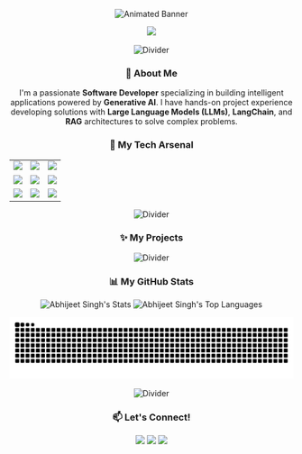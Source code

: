<p align="center">
  <img src="https://github.com/abhx69/abhx69/raw/main/assets/banner.gif" alt="Animated Banner">
</p>

<div align="center">
  <img src="https://readme-typing-svg.herokuapp.com?font=Fira+Code&size=25&duration=4000&pause=1000&color=9745F5&center=true&vCenter=true&width=700&lines=Hey%2C+I'm+Abhijeet+Singh+%E2%9C%A8;Software+Developer+%7C+GenAI+Practitioner;Building+intelligent+AI-powered+solutions" />
</div>

<p align="center">
  <img src="https://github.com/abhx69/abhx69/raw/main/assets/divider.gif" alt="Divider">
</p>

### <p align="center">👋 About Me</p>

<p align="center">
  I'm a passionate <b>Software Developer</b> specializing in building intelligent applications powered by <b>Generative AI</b>. I have hands-on project experience developing solutions with <b>Large Language Models (LLMs)</b>, <b>LangChain</b>, and <b>RAG</b> architectures to solve complex problems.
</p>

### <p align="center">🚀 My Tech Arsenal</p>

<div align="center">
  <table width="100%">
    <tr align="center">
      <td width="33%">
        <img src="https://img.shields.io/badge/Generative_AI-F7216B?style=for-the-badge" />
      </td>
      <td width="33%">
        <img src="https://img.shields.io/badge/LLMs-1F51FF?style=for-the-badge" />
      </td>
      <td width="33%">
        <img src="https://img.shields.io/badge/RAG-9745F5?style=for-the-badge" />
      </td>
    </tr>
    <tr align="center">
      <td>
        <img src="https://img.shields.io/badge/Python-3776AB?style=for-the-badge&logo=python&logoColor=white" />
      </td>
      <td>
        <img src="https://img.shields.io/badge/LangChain-8A2BE2?style=for-the-badge&logo=python&logoColor=white" />
      </td>
      <td>
        <img src="https://img.shields.io/badge/Java-007396?style=for-the-badge&logo=java&logoColor=white" />
      </td>
    </tr>
     <tr align="center">
      <td>
        <img src="https://img.shields.io/badge/HTML5-E34F26?style=for-the-badge&logo=html5&logoColor=white" />
      </td>
      <td>
        <img src="https://img.shields.io/badge/CSS3-1572B6?style=for-the-badge&logo=css3&logoColor=white" />
      </td>
      <td>
        <img src="https://img.shields.io/badge/JavaScript-F7DF1E?style=for-the-badge&logo=javascript&logoColor=black" />
      </td>
    </tr>
  </table>
</div>

<p align="center">
  <img src="https://github.com/abhx69/abhx69/raw/main/assets/divider.gif" alt="Divider">
</p>

### <p align="center">✨ My Projects</p>
<p align="center">
  <img src="https://github.com/abhx69/abhx69/raw/main/assets/divider.gif" alt="Divider">
</p>

### <p align="center">📊 My GitHub Stats</p>

<p align="center">
  <img width="48%" src="https://github-readme-stats.vercel.app/api?username=abhx69&show_icons=true&theme=synthwave&hide_border=true&include_all_commits=true&count_private=true" alt="Abhijeet Singh's Stats" />
  <img width="48%" src="https://github-readme-stats.vercel.app/api/top-langs/?username=abhx69&layout=compact&theme=synthwave&hide_border=true" alt="Abhijeet Singh's Top Languages" />
</p>

<p align="center">
  <img src="https://github.com/abhx69/abhx69/blob/output/github-contribution-grid-snake.svg" alt="Snake animation of my contributions" />
</p>

<p align="center">
  <img src="https://github.com/abhx69/abhx69/raw/main/assets/divider.gif" alt="Divider">
</p>

### <p align="center">📫 Let's Connect!</p>

<p align="center">
  <a href="https://www.linkedin.com/in/YOUR_LINKEDIN_USERNAME" target="_blank"><img src="https://img.shields.io/badge/LinkedIn-0A66C2?style=for-the-badge&logo=linkedin&logoColor=white" /></a>
  <a href="mailto:YOUREMAIL@example.com" target="_blank"><img src="https://img.shields.io/badge/Email-EA4335?style=for-the-badge&logo=gmail&logoColor=white" /></a>
  <a href="https://twitter.com/YOUR_TWITTER_HANDLE" target="_blank"><img src="https://img.shields.io/badge/Twitter-1DA1F2?style=for-the-badge&logo=twitter&logoColor=white" /></a>
</p>
